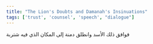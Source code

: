 ```yaml
---
title: "The Lion's Doubts and Damanah's Insinuations"
tags: ['trust', 'counsel', 'speech', "dialogue"]
---
```


 فوافق ذلك الأسد وانطلق دمنة إلى المكان الذي فيه شتربة
